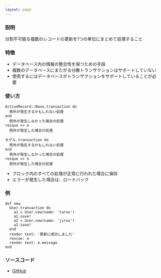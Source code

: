 ```yaml
---
layout: page
---
```

### 説明
分割不可能な複数のレコードの更新を1つの単位にまとめて処理すること

### 特徴
* データベース内の情報の整合性を保つための手段
* 複数のデータベースにまたがる分散トランザクションはサポートしていない
* 使用するにはデータベースがトランザクションをサポートしていることが必要

### 使い方
    ActiveRecord::Base.transaction do
      例外が発生するかもしれない処理
    end
      例外が発生しなかった場合の処理
    resque => e
      例外が発生した場合の処理

    モデル.transaction do
      例外が発生するかもしれない処理
    end
      例外が発生しなかった場合の処理
    resque => e
      例外が発生した場合の処理

* ブロック内のすべての処理が正常に行われた場合に保存
* エラーが発生した場合は、ロードバック

### 例
    def new
      User.transaction do
        a1 = User.new(name: 'tarou')
        a1.save!
        a2 = User.new(name: 'jirou')
        a2.save!
      end
      render text: '更新に成功しました'
      rescue: e
      render text: e.message
    end

### ソースコード
* [GitHub](https://github.com/rails/rails/blob/a953f7f674997517c5b9580335dda3338840aa84/activerecord/lib/active_record/connection_adapters/abstract/database_statements.rb#L204)